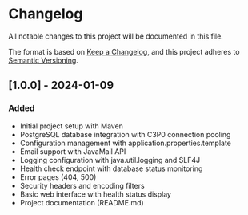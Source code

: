 # Changelog
All notable changes to this project will be documented in this file.

The format is based on [Keep a Changelog](https://keepachangelog.com/en/1.0.0/),
and this project adheres to [Semantic Versioning](https://semver.org/spec/v2.0.0.html).

## [1.0.0] - 2024-01-09
### Added
- Initial project setup with Maven
- PostgreSQL database integration with C3P0 connection pooling
- Configuration management with application.properties.template
- Email support with JavaMail API
- Logging configuration with java.util.logging and SLF4J
- Health check endpoint with database status monitoring
- Error pages (404, 500)
- Security headers and encoding filters
- Basic web interface with health status display
- Project documentation (README.md)
